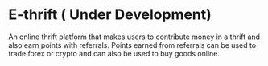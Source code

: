 # E-thrift ( Under Development)
An online thrift platform that makes users to contribute money in a thrift and also earn points with referrals. Points earned from referrals can be used to trade forex or crypto and can also be used to buy goods online.

